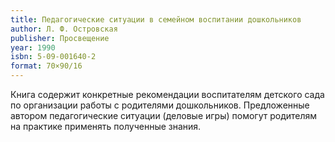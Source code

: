 ```yaml
---
title: Педагогические ситуации в семейном воспитании дошкольников
author: Л. Ф. Островская
publisher: Просвещение
year: 1990
isbn: 5-09-001640-2
format: 70×90/16
---
```


Книга содержит конкретные рекомендации воспитателям детского сада по организации работы с родителями дошкольников. Предложенные автором педагогические ситуации (деловые игры) помогут родителям на практике применять полученные знания.

